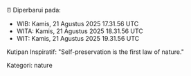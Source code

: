 ⏰ Diperbarui pada:
- WIB: Kamis, 21 Agustus 2025 17.31.56 UTC
- WITA: Kamis, 21 Agustus 2025 18.31.56 UTC
- WIT: Kamis, 21 Agustus 2025 19.31.56 UTC

Kutipan Inspiratif:
"Self-preservation is the first law of nature."


Kategori: nature

